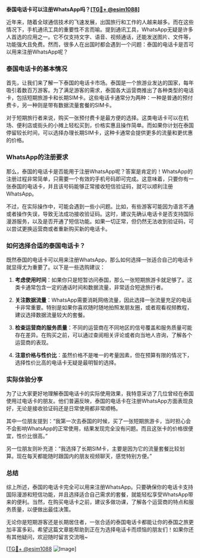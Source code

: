 **泰国电话卡可以注册WhatsApp吗？[[TG💪+ @esim1088](https://t.me/s/esim1088)]**

近年来，随着全球通信技术的飞速发展，出国旅行和工作的人越来越多。而在这些情况下，手机通讯工具的重要性不言而喻。提到通讯工具，WhatsApp无疑是许多人首选的应用之一。它不仅支持文字、语音、视频通话，还能发送图片、文件等，功能强大且免费。然而，很多人在出国时都会遇到一个问题：泰国的电话卡是否可以用来注册WhatsApp呢？

### 泰国电话卡的基本情况

首先，让我们来了解一下泰国的电话卡市场。泰国是一个旅游业发达的国家，每年吸引着数百万游客。为了满足游客的需求，泰国各大运营商推出了各种类型的电话卡，包括短期旅游卡和长期SIM卡。这些电话卡通常分为两种：一种是普通的预付费卡，另一种则是带有数据流量套餐的SIM卡。

对于短期旅行者来说，购买一张预付费卡是最方便的选择。这类电话卡可以在机场、便利店或街头的小摊上轻松买到，价格实惠且操作简单。而如果你计划在泰国停留较长时间，可以选择办理长期SIM卡，这种卡通常会提供更多的流量和更优惠的价格。

### WhatsApp的注册要求

那么，泰国的电话卡是否能用于注册WhatsApp呢？答案是肯定的！WhatsApp的注册过程非常简单，只需要一个有效的手机号码即可完成。这意味着，只要你有一张泰国的电话卡，并且该号码能够正常接收短信验证码，就可以顺利注册WhatsApp。

不过，在实际操作中，可能会遇到一些小问题。比如，有些游客可能因为语言不通或者操作失误，导致无法成功接收验证码。这时，建议先确认电话卡是否支持国际漫游服务，以及是否开通了短信功能。如果一切正常，但仍然无法收到验证码，可以尝试更换运营商或者重新购买新的电话卡。

### 如何选择合适的泰国电话卡？

既然泰国的电话卡可以用来注册WhatsApp，那么如何选择一张适合自己的电话卡就显得尤为重要了。以下是一些选购建议：

1. **考虑使用时间**：如果你只是短暂访问泰国，那么一张短期旅游卡就足够了。这类卡通常包含一定的通话时间和数据流量，非常适合短途旅行者。
   
2. **关注数据流量**：WhatsApp需要消耗网络流量，因此选择一张流量充足的电话卡非常重要。特别是如果你喜欢随时随地拍照发朋友圈，或者观看视频教程，建议选择数据流量较大的套餐。

3. **检查运营商的服务质量**：不同的运营商在不同地区的信号覆盖和服务质量可能存在差异。在购买之前，可以通过查阅相关评论或者向当地人咨询，了解各个运营商的表现。

4. **注意价格与性价比**：虽然价格不是唯一的考量因素，但在预算有限的情况下，选择性价比高的电话卡无疑是最明智的选择。

### 实际体验分享

为了让大家更好地理解泰国电话卡的实际使用效果，我特意采访了几位曾经在泰国使用过电话卡的朋友。他们普遍反映，泰国的电话卡在注册WhatsApp方面表现良好，无论是接收验证码还是日常使用都非常顺畅。

其中一位朋友提到：“我第一次去泰国的时候，买了一张短期旅游卡，当时担心会不会影响WhatsApp的正常使用，结果发现完全没有问题。而且这张卡的价格很便宜，性价比很高。”

另一位朋友则补充道：“我选择了长期SIM卡，主要是因为它的流量套餐比较划算。现在每天都能随时跟国内的朋友视频聊天，感觉特别方便。”

### 总结

综上所述，泰国的电话卡完全可以用来注册WhatsApp。只要确保你的电话卡支持国际漫游和短信功能，并且选择适合自己需求的套餐，就能轻松享受WhatsApp带来的便利。当然，在购买电话卡之前，建议多做功课，了解各个运营商的特点和服务质量，以便做出最佳决策。

无论你是短期游客还是长期居住者，一张合适的泰国电话卡都能让你的泰国之旅更加丰富多彩。希望这篇文章能帮助到正在为选择电话卡而烦恼的朋友们！如果你还有其他疑问，欢迎随时留言交流哦~

[[TG💪+ @esim1088](https://t.me/s/esim1088) ![Image](https://i.postimg.cc/4NQfJmqS/Snipaste-2025-05-13-00-14-12.png)]